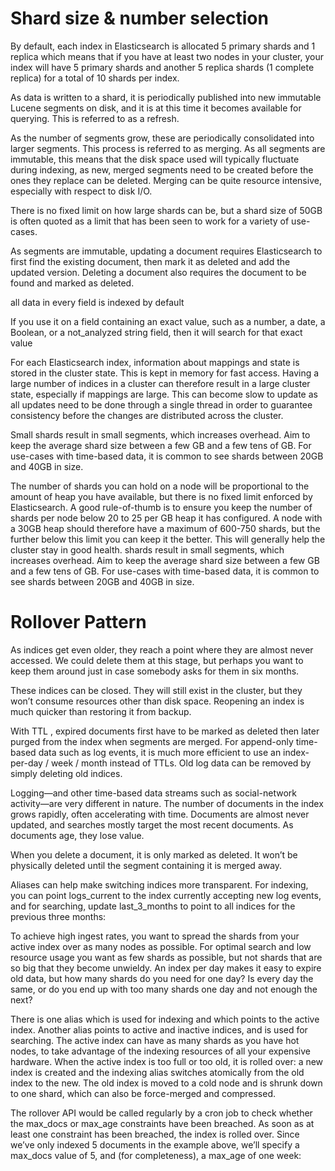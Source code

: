 # Shard size & number selection 
By default, each index in Elasticsearch is allocated 5 primary shards and 1 replica which means that if you have at least two nodes in your cluster, your index will have 5 primary shards and another 5 replica shards (1 complete replica) for a total of 10 shards per index.

As data is written to a shard, it is periodically published into new immutable Lucene segments on disk, and it is at this time it becomes available for querying. This is referred to as a refresh.

As the number of segments grow, these are periodically consolidated into larger segments. This process is referred to as merging. As all segments are immutable, this means that the disk space used will typically fluctuate during indexing, as new, merged segments need to be created before the ones they replace can be deleted. Merging can be quite resource intensive, especially with respect to disk I/O.

There is no fixed limit on how large shards can be, but a shard size of 50GB is often quoted as a limit that has been seen to work for a variety of use-cases.

As segments are immutable, updating a document requires Elasticsearch to first find the existing document, then mark it as deleted and add the updated version. Deleting a document also requires the document to be found and marked as deleted.

all data in every field is indexed by default

If you use it on a field containing an exact value, such as a number, a date, a Boolean, or a not_analyzed string field, then it will search for that exact value

For each Elasticsearch index, information about mappings and state is stored in the cluster state. This is kept in memory for fast access. Having a large number of indices in a cluster can therefore result in a large cluster state, especially if mappings are large. This can become slow to update as all updates need to be done through a single thread in order to guarantee consistency before the changes are distributed across the cluster.

Small shards result in small segments, which increases overhead. Aim to keep the average shard size between a few GB and a few tens of GB. For use-cases with time-based data, it is common to see shards between 20GB and 40GB in size.

The number of shards you can hold on a node will be proportional to the amount of heap you have available, but there is no fixed limit enforced by Elasticsearch. A good rule-of-thumb is to ensure you keep the number of shards per node below 20 to 25 per GB heap it has configured. A node with a 30GB heap should therefore have a maximum of 600-750 shards, but the further below this limit you can keep it the better. This will generally help the cluster stay in good health. shards result in small segments, which increases overhead. Aim to keep the average shard size between a few GB and a few tens of GB. For use-cases with time-based data, it is common to see shards between 20GB and 40GB in size.

# Rollover Pattern
As indices get even older, they reach a point where they are almost never accessed. We could delete them at this stage, but perhaps you want to keep them around just in case somebody asks for them in six months.

These indices can be closed. They will still exist in the cluster, but they won’t consume resources other than disk space. Reopening an index is much quicker than restoring it from backup.

With TTL , expired documents first have to be marked as deleted then later purged from the index when segments are merged. For append-only time-based data such as log events, it is much more efficient to use an index-per-day / week / month instead of TTLs. Old log data can be removed by simply deleting old indices.

Logging—and other time-based data streams such as social-network activity—are very different in nature. The number of documents in the index grows rapidly, often accelerating with time. Documents are almost never updated, and searches mostly target the most recent documents. As documents age, they lose value.

When you delete a document, it is only marked as deleted. It won’t be physically deleted until the segment containing it is merged away.

Aliases can help make switching indices more transparent. For indexing, you can point logs_current to the index currently accepting new log events, and for searching, update last_3_months to point to all indices for the previous three months:

To achieve high ingest rates, you want to spread the shards from your active index over as many nodes as possible.
For optimal search and low resource usage you want as few shards as possible, but not shards that are so big that they become unwieldy.
An index per day makes it easy to expire old data, but how many shards do you need for one day?
Is every day the same, or do you end up with too many shards one day and not enough the next?

There is one alias which is used for indexing and which points to the active index.
Another alias points to active and inactive indices, and is used for searching.
The active index can have as many shards as you have hot nodes, to take advantage of the indexing resources of all your expensive hardware.
When the active index is too full or too old, it is rolled over: a new index is created and the indexing alias switches atomically from the old index to the new.
The old index is moved to a cold node and is shrunk down to one shard, which can also be force-merged and compressed.

The rollover API would be called regularly by a cron job to check whether the max_docs or max_age constraints have been breached. As soon as at least one constraint has been breached, the index is rolled over. Since we’ve only indexed 5 documents in the example above, we’ll specify a max_docs value of 5, and (for completeness), a max_age of one week:

